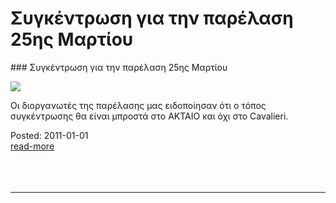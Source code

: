 
<h1>Συγκέντρωση για την παρέλαση 25ης Μαρτίου</h1>
### Συγκέντρωση για την παρέλαση 25ης Μαρτίου  

![](http://cdn1.bbend.net/media/com_news/story/2015/03/06/563951/main/greekparade.jpg)  

Οι διοργανωτές της παρέλασης μας ειδοποίησαν ότι ο τόπος συγκέντρωσης θα είναι μπροστά στο ΑΚΤΑΙΟ και όχι στο Cavalieri.
<br>
<div class='readmore'>
Posted: 2011-01-01
<br><a class="readmorelink" href="../gymnasioker4.github.io-master/oldposts/cob000.md">read-more</a><br>
<br><br><br>
</div>
<hr>
